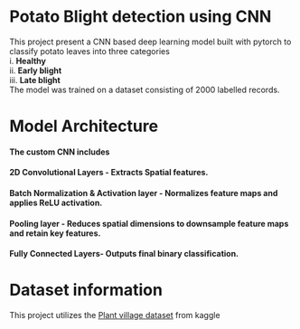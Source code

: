 # Potato Blight detection using CNN
This project present a CNN based deep learning model built with pytorch to classify potato leaves into three categories<br>
i.  **Healthy**<br>
ii. **Early blight**<br>
iii. **Late blight**<br>
The model was trained on a dataset consisting of 2000 labelled records.<br>

# Model Architecture
#### The custom CNN includes
#### **2D Convolutional Layers** - Extracts Spatial features.
#### **Batch Normalization & Activation layer** - Normalizes feature maps and applies ReLU activation.
#### **Pooling layer** - Reduces spatial dimensions to downsample feature maps and retain key features.
#### **Fully Connected Layers**- Outputs final binary classification.


# Dataset information
This project utilizes the <a href="https://www.kaggle.com/datasets/arjuntejaswi/plant-village">Plant village dataset</a> from kaggle


